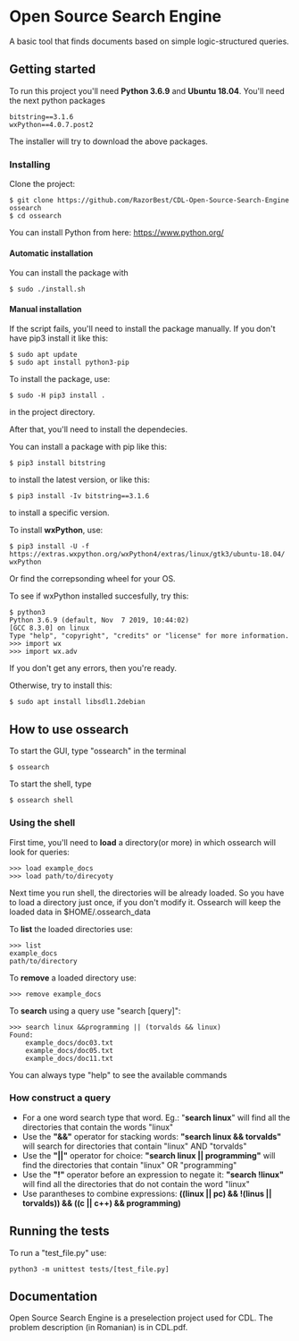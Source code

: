 # Open Source Search Engine

A basic tool that finds documents based on simple logic-structured queries.

## Getting started

To run this project you'll need **Python 3.6.9** and **Ubuntu 18.04**.
You'll need the next python packages
```
bitstring==3.1.6
wxPython==4.0.7.post2
```
The installer will try to download the above packages.

### Installing
Clone the project:
 ```
 $ git clone https://github.com/RazorBest/CDL-Open-Source-Search-Engine ossearch
 $ cd ossearch
 ```
You can install Python from here: https://www.python.org/

#### Automatic installation
You can install the package with
```
$ sudo ./install.sh
```

#### Manual installation
If the script fails, you'll need to install the package manually.
If you don't have pip3 install it like this:
```
$ sudo apt update
$ sudo apt install python3-pip
```

To install the package, use:
```
$ sudo -H pip3 install .
```
in the project directory.

After that, you'll need to install the dependecies.

You can install a package with pip like this:
```
$ pip3 install bitstring
```
  to install the latest version, or like this:
 ```
 $ pip3 install -Iv bitstring==3.1.6
 ```
  to install a specific version.
  
To install **wxPython**, use:
```
$ pip3 install -U -f https://extras.wxpython.org/wxPython4/extras/linux/gtk3/ubuntu-18.04/ wxPython

```
Or find the correpsonding wheel for your OS.

To see if wxPython installed succesfully, try this:
```
$ python3
Python 3.6.9 (default, Nov  7 2019, 10:44:02) 
[GCC 8.3.0] on linux
Type "help", "copyright", "credits" or "license" for more information.
>>> import wx
>>> import wx.adv
```
If you don't get any errors, then you're ready.

Otherwise, try to install this:
```
$ sudo apt install libsdl1.2debian
```

  
## How to use ossearch
To start the GUI, type "ossearch" in the terminal
```
$ ossearch
```
To start the shell, type
```
$ ossearch shell
```
### Using the shell
First time, you'll need to **load** a directory(or more) in which ossearch will look for queries:
```
>>> load example_docs
>>> load path/to/direcyoty
```
Next time you run shell, the directories will be already loaded. So you have to load a directory just once, if you don't modify it. Ossearch will keep the loaded data in $HOME/.ossearch_data

To **list** the loaded directories use:
```
>>> list
example_docs
path/to/directory
```

To **remove** a loaded directory use:
```
>>> remove example_docs
```

To **search** using a query use "search [query]":
```
>>> search linux &&programming || (torvalds && linux)
Found:
    example_docs/doc03.txt
    example_docs/doc05.txt
    example_docs/doc11.txt
```
You can always type "help" to see the available commands

### How construct a query
* For a one word search type that word. Eg.: "**search linux**" will find all the directories that contain the words "linux"
* Use the **"&&"** operator for stacking words: **"search linux && torvalds"** will search for directories that contain "linux" AND "torvalds"
* Use the **"||"** operator for choice: **"search linux || programming"** will find the directories that contain "linux" OR "programming"
* Use the **"!"** operator before an expression to negate it: **"search !linux"** will find all the directories that do not contain the word "linux"
* Use parantheses to combine expressions: **((linux || pc) && !(linus || torvalds)) && ((c || c++) && programming)**

## Running the tests
To run a "test_file.py" use:
  ```
  python3 -m unittest tests/[test_file.py]
  
  ```

## Documentation
Open Source Search Engine is a preselection project used for CDL. The problem description (in Romanian) is in CDL.pdf.
